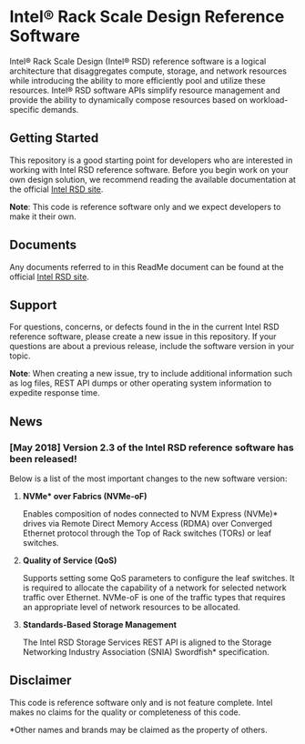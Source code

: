 # Intel® Rack Scale Design Reference Software

Intel® Rack Scale Design (Intel® RSD) reference software is a logical architecture that disaggregates compute, storage, and network resources while introducing the ability to more efficiently pool and utilize these resources. Intel® RSD software APIs simplify resource management and provide the ability to dynamically compose resources based on workload-specific demands.

## Getting Started

This repository is a good starting point for developers who are interested in working with Intel RSD reference software. Before you begin work on your own design solution, we recommend reading the available documentation at the official [Intel RSD site](http://intel.com/intelRSD). 

**Note**: This code is reference software only and we expect developers to make it their own. 

## Documents

Any documents referred to in this ReadMe document can be found at the official [Intel RSD site](http://intel.com/intelRSD).

## Support
For questions, concerns, or defects found in the in the current Intel RSD reference software, please create a new issue in this repository. If your questions are about a previous release, include the software version in your topic.

**Note**: When creating a new issue, try to include additional information such as log files, REST API dumps or other operating system information to expedite response time.

## News

### [May 2018] Version 2.3 of the Intel RSD reference software has been released!

Below is a list of the most important changes to the new software version:

1.	**NVMe\* over Fabrics (NVMe-oF)**

    Enables composition of nodes connected to NVM Express (NVMe)\* drives via Remote Direct Memory Access (RDMA) over Converged Ethernet protocol through the Top of Rack switches (TORs) or leaf switches.

2.	**Quality of Service (QoS)**

    Supports setting some QoS parameters to configure the leaf switches. It is required to allocate the capability of a network for selected network traffic over Ethernet. NVMe-oF is one of the traffic types that requires an appropriate level of network resources to be allocated.

3.	**Standards-Based Storage Management**

    The Intel RSD Storage Services REST API is aligned to the Storage Networking Industry Association (SNIA) Swordfish\* specification.

## Disclaimer

This code is reference software only and is not feature complete. Intel makes no claims for the quality or completeness of this code.

\*Other names and brands may be claimed as the property of others.

